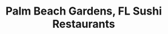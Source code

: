 ---
layout: city
title: Palm Beach Gardens, FL Sushi Restaurants
permalink: /florida/palm-beach-gardens/
stateAbbr: FL
stateName: Florida
cityName: Palm Beach Gardens
---